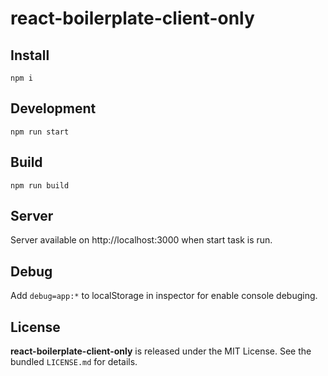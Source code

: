 # react-boilerplate-client-only

## Install
```
npm i
```

## Development
```
npm run start
```

## Build
```
npm run build
```

## Server
Server available on http://localhost:3000 when start task is run.

## Debug
Add `debug=app:*` to localStorage in inspector for enable console debuging.

## License
**react-boilerplate-client-only** is released under the MIT License. See the bundled `LICENSE.md` for details.
